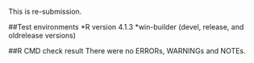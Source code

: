 This is re-submission. 

##Test environments
*R version 4.1.3
*win-builder (devel, release, and oldrelease versions)

##R CMD check result
There were no ERRORs, WARNINGs and NOTEs.
